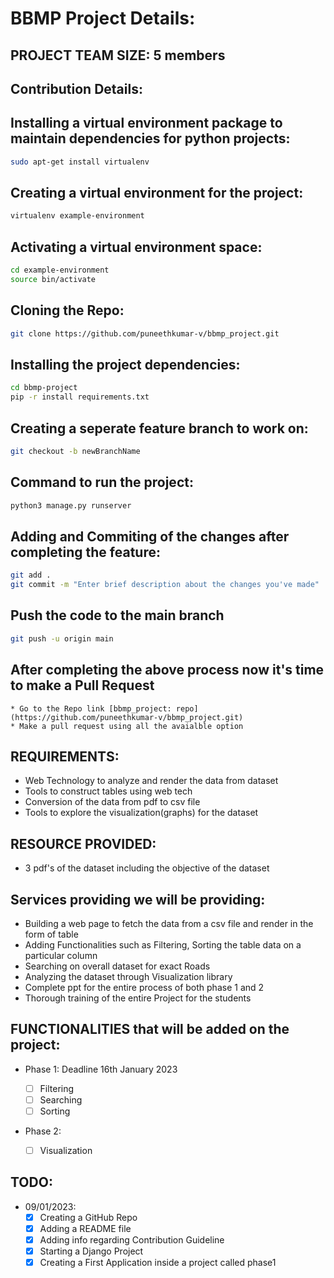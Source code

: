 # BBMP Project Details:

## PROJECT TEAM SIZE: 5 members

## Contribution Details:

## Installing a virtual environment package to maintain dependencies for python projects:

```sh
sudo apt-get install virtualenv
```

## Creating a virtual environment for the project:

```sh
virtualenv example-environment
```

## Activating a virtual environment space:

```sh
cd example-environment
source bin/activate
```

## Cloning the Repo:

```sh
git clone https://github.com/puneethkumar-v/bbmp_project.git
```

## Installing the project dependencies:

```sh
cd bbmp-project
pip -r install requirements.txt
```

## Creating a seperate feature branch to work on:

```sh
git checkout -b newBranchName
```

## Command to run the project:

```sh
python3 manage.py runserver
```

## Adding and Commiting of the changes after completing the feature:

```sh
git add .
git commit -m "Enter brief description about the changes you've made"
```

## Push the code to the main branch

```sh
git push -u origin main
```

## After completing the above process now it's time to make a Pull Request

    * Go to the Repo link [bbmp_project: repo](https://github.com/puneethkumar-v/bbmp_project.git)
    * Make a pull request using all the avaialble option

## REQUIREMENTS:

- Web Technology to analyze and render the data from dataset
- Tools to construct tables using web tech
- Conversion of the data from pdf to csv file
- Tools to explore the visualization(graphs) for the dataset

## RESOURCE PROVIDED:

- 3 pdf's of the dataset including the objective of the dataset

## Services providing we will be providing:

- Building a web page to fetch the data from a csv file and render in the form of table
- Adding Functionalities such as Filtering, Sorting the table data on a particular column
- Searching on overall dataset for exact Roads
- Analyzing the dataset through Visualization library
- Complete ppt for the entire process of both phase 1 and 2
- Thorough training of the entire Project for the students

## FUNCTIONALITIES that will be added on the project:

- Phase 1: Deadline 16th January 2023

  - [ ] Filtering
  - [ ] Searching
  - [ ] Sorting

- Phase 2:
  - [ ] Visualization

## TODO:

- 09/01/2023:
  - [x] Creating a GitHub Repo
  - [x] Adding a README file
  - [x] Adding info regarding Contribution Guideline
  - [x] Starting a Django Project
  - [x] Creating a First Application inside a project called phase1
